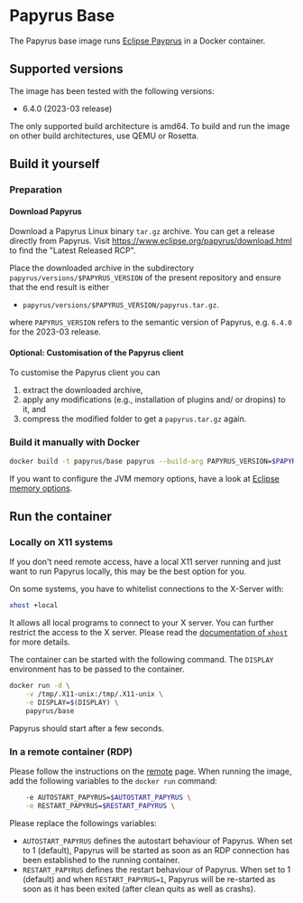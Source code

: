 <!--
 ~ SPDX-FileCopyrightText: Copyright DB InfraGO AG and contributors
 ~ SPDX-License-Identifier: Apache-2.0
 -->

# Papyrus Base

The Papyrus base image runs [Eclipse Payprus](https://eclipse.dev/papyrus/) in
a Docker container.

## Supported versions

The image has been tested with the following versions:

- 6.4.0 (2023-03 release)

The only supported build architecture is amd64. To build and run the image on
other build architectures, use QEMU or Rosetta.

## Build it yourself

### Preparation

#### Download Papyrus

Download a Papyrus Linux binary `tar.gz` archive. You can get a release
directly from Papyrus. Visit <https://www.eclipse.org/papyrus/download.html> to
find the "Latest Released RCP".

Place the downloaded archive in the subdirectory
`papyrus/versions/$PAPYRUS_VERSION` of the present repository and ensure that
the end result is either

- `papyrus/versions/$PAPYRUS_VERSION/papyrus.tar.gz`.

where `PAPYRUS_VERSION` refers to the semantic version of Papyrus, e.g. `6.4.0`
for the 2023-03 release.

#### Optional: Customisation of the Papyrus client

To customise the Papyrus client you can

1. extract the downloaded archive,
1. apply any modifications (e.g., installation of plugins and/ or dropins) to
   it, and
1. compress the modified folder to get a `papyrus.tar.gz` again.

### Build it manually with Docker

```zsh
docker build -t papyrus/base papyrus --build-arg PAPYRUS_VERSION=$PAPYRUS_VERSION
```

If you want to configure the JVM memory options, have a look at
[Eclipse memory options](../eclipse/memory-options.md).

## Run the container

### Locally on X11 systems

If you don't need remote access, have a local X11 server running and just want
to run Papyrus locally, this may be the best option for you.

On some systems, you have to whitelist connections to the X-Server with:

```zsh
xhost +local
```

It allows all local programs to connect to your X server. You can further
restrict the access to the X server. Please read the
[documentation of `xhost`](https://man.archlinux.org/man/xhost.1) for more
details.

The container can be started with the following command. The `DISPLAY`
environment has to be passed to the container.

```zsh
docker run -d \
    -v /tmp/.X11-unix:/tmp/.X11-unix \
    -e DISPLAY=$(DISPLAY) \
    papyrus/base
```

Papyrus should start after a few seconds.

### In a remote container (RDP)

Please follow the instructions on the [remote](../remote.md) page. When running
the image, add the following variables to the `docker run` command:

```zsh
    -e AUTOSTART_PAPYRUS=$AUTOSTART_PAPYRUS \
    -e RESTART_PAPYRUS=$RESTART_PAPYRUS \
```

Please replace the followings variables:

- `AUTOSTART_PAPYRUS` defines the autostart behaviour of Papyrus. When set to 1
  (default), Papyrus will be started as soon as an RDP connection has been
  established to the running container.
- `RESTART_PAPYRUS` defines the restart behaviour of Papyrus. When set to 1
  (default) and when `RESTART_PAPYRUS=1`, Papyrus will be re-started as soon as
  it has been exited (after clean quits as well as crashs).
